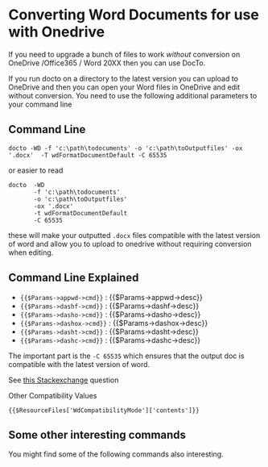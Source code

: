 Converting Word Documents for use with Onedrive
=======================
If you need to upgrade a bunch of files to work *without* conversion on OneDrive /Office365 / Word 20XX then you can use DocTo.

If you run docto on a directory to the latest version you can upload to OneDrive and then you can open your Word files in OneDrive and edit without conversion.  You need to use the following additional parameters to your command line 



Command Line 
-

 ````
 docto -WD -f 'c:\path\todocuments' -o 'c:\path\toOutputfiles' -ox '.docx'  -T wdFormatDocumentDefault -C 65535
 ````
 or easier to read
 ````
 docto  -WD 
        -f 'c:\path\todocuments' 
        -o 'c:\path\toOutputfiles' 
        -ox '.docx'        
        -t wdFormatDocumentDefault 
        -C 65535
 ````

these will make your outputted `.docx` files compatible with the latest version of word and allow you to upload to onedrive without requiring conversion when editing.

Command Line Explained 
-

 - `{{$Params->appwd->cmd}}` :  {{$Params->appwd->desc}}
 - `{{$Params->dashf->cmd}}` :  {{$Params->dashf->desc}} 
 - `{{$Params->dasho->cmd}}` :  {{$Params->dasho->desc}}
 - `{{$Params->dashox->cmd}}` :  {{$Params->dashox->desc}}
 - `{{$Params->dasht->cmd}}` :  {{$Params->dasht->desc}}
 - `{{$Params->dashc->cmd}}` :  {{$Params->dashc->desc}}


The important part is the `-C 65535` which ensures that the output doc is compatible with the latest version of word.

See [this Stackexchange](http://webapps.stackexchange.com/questions/74859/what-format-does-word-onedrive-use) question 

Other Compatibility Values

````
{{$ResourceFiles['WdCompatibilityMode']['contents']}}
````



Some other interesting commands
-

You might find some of the following commands also interesting.

 
